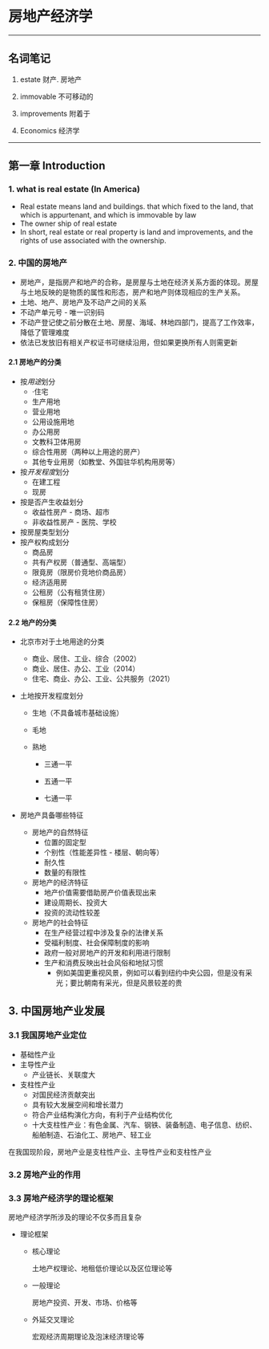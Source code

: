 # 房地产经济学

---

## 名词笔记

1. estate 		财产. 房地产

2. immovable 不可移动的
3. improvements 附着于
4. Economics  经济学

---

## 第一章 Introduction

### 1. what is real estate (In America)

* Real estate means land and buildings. that which fixed to the land, that which is appurtenant, and which is immovable by law
* The owner ship of real estate
* In short, real estate or real property is land and improvements, and the rights of use associated with the ownership.

### 2. 中国的房地产

* 房地产，是指房产和地产的合称，是房屋与土地在经济关系方面的体现。房屋与土地反映的是物质的属性和形态，房产和地产则体现相应的生产关系。
* 土地、地产、房地产及不动产之间的关系
* 不动产单元号 - 唯一识别码
* 不动产登记使之前分散在土地、房屋、海域、林地四部门，提高了工作效率，降低了管理难度
* 依法已发放旧有相关产权证书可继续沿用，但如果更换所有人则需更新

#### 2.1 房地产的分类

* 按*用途*划分
  * ·住宅
  * 生产用地
  * 营业用地
  * 公用设施用地
  * 办公用房
  * 文教科卫体用房
  * 综合性用房（两种以上用途的房产）
  * 其他专业用房（如教堂、外国驻华机构用房等）
* 按*开发程度*划分
  * 在建工程
  * 现房
* 按是否产生收益划分
  * 收益性房产 - 商场、超市
  * 非收益性房产 - 医院、学校
* 按房屋类型划分
* 按产权构成划分
  * 商品房
  * 共有产权房（普通型、高端型）
  * 限竟房（限房价竞地价商品房）
  * 经济适用房
  * 公租房（公有租赁住房）
  * 保租房（保障性住房）

#### 2.2 地产的分类

* 北京市对于土地用途的分类
  * 商业、居住、工业、综合（2002）
  * 商业、居住、办公、工业（2014）
  * 住宅、商业、办公、工业、公共服务（2021）

* 土地按开发程度划分

  * 生地（不具备城市基础设施）

  * 毛地

  * 熟地

    * 三通一平

    * 五通一平

    * 七通一平

* 房地产具备哪些特征

  * 房地产的自然特征
    * 位置的固定型
    * 个别性（性能差异性 - 楼层、朝向等）
    * 耐久性
    * 数量的有限性
  * 房地产的经济特征
    * 地产价值需要借助房产价值表现出来
    * 建设周期长、投资大
    * 投资的流动性较差
  * 房地产的社会特征
    * 在生产经营过程中涉及复杂的法律关系
    * 受福利制度、社会保障制度的影响
    * 政府一般对房地产的开发和利用进行限制
    * 生产和消费反映出社会风俗和地狱习惯
      * 例如美国更重视风景，例如可以看到纽约中央公园，但是没有采光；要比朝南有采光，但是风景较差的贵

## 3. 中国房地产业发展

### 3.1 我国房地产业定位

* 基础性产业
* 主导性产业
  * 产业链长、关联度大
* 支柱性产业
  * 对国民经济贡献突出
  * 具有较大发展空间和增长潜力
  * 符合产业结构演化方向，有利于产业结构优化
  * 十大支柱性产业：有色金属、汽车、钢铁、装备制造、电子信息、纺织、船舶制造、石油化工、房地产、轻工业

在我国现阶段，房地产业是支柱性产业、主导性产业和支柱性产业

### 3.2 房地产业的作用

### 3.3 房地产经济学的理论框架

房地产经济学所涉及的理论不仅多而且复杂

* 理论框架

  * 核心理论

    土地产权理论、地租低价理论以及区位理论等

  * 一般理论

    房地产投资、开发、市场、价格等

  * 外延交叉理论

    宏观经济周期理论及泡沫经济理论等
    
    
